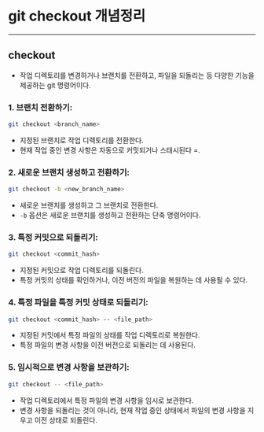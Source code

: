 # git checkout 개념정리

---

>

## checkout

- 작업 디렉토리를 변경하거나 브랜치를 전환하고, 파일을 되돌리는 등 다양한 기능을 제공하는 git 명령어이다. 

### 1. 브랜치 전환하기:

```bash
git checkout <branch_name>
```

- 지정된 브랜치로 작업 디렉토리를 전환한다. 
- 현재 작업 중인 변경 사항은 자동으로 커밋되거나 스태시된다 =. 

### 2. 새로운 브랜치 생성하고 전환하기:

```bash
git checkout -b <new_branch_name>
```

- 새로운 브랜치를 생성하고 그 브랜치로 전환한다. 
- `-b` 옵션은 새로운 브랜치를 생성하고 전환하는 단축 명령어이다.

### 3. 특정 커밋으로 되돌리기:

```bash
git checkout <commit_hash>
```

- 지정된 커밋으로 작업 디렉토리를 되돌린다. 
- 특정 커밋의 상태를 확인하거나, 이전 버전의 파일을 복원하는 데 사용될 수 있다. 

### 4. 특정 파일을 특정 커밋 상태로 되돌리기:

```bash
git checkout <commit_hash> -- <file_path>
```

- 지정된 커밋에서 특정 파일의 상태를 작업 디렉토리로 복원한다. 
- 특정 파일의 변경 사항을 이전 버전으로 되돌리는 데 사용된다. 

### 5. 임시적으로 변경 사항을 보관하기:

```bash
git checkout -- <file_path>
```

- 작업 디렉토리에서 특정 파일의 변경 사항을 임시로 보관한다. 
- 변경 사항을 되돌리는 것이 아니라, 현재 작업 중인 상태에서 파일의 변경 사항을 지우고 이전 상태로 되돌린다. 



